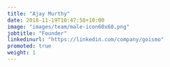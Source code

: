 ```yaml
---
title: "Ajay Murthy"
date: 2018-11-19T10:47:58+10:00
image: "images/team/male-icon60x60.png"
jobtitle: "Founder"
linkedinurl: "https://linkedin.com/company/goismo"
promoted: true
weight: 1
---
```


